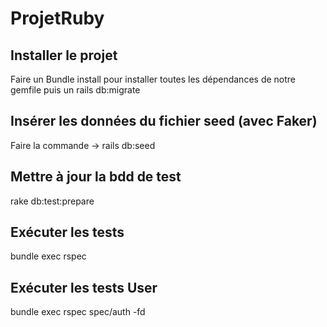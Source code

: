 # ProjetRuby

## Installer le projet
Faire un Bundle install pour installer toutes les dépendances de notre gemfile puis un rails db:migrate

## Insérer les données du fichier seed (avec Faker)
Faire la commande -> rails db:seed

## Mettre à jour la bdd de test
rake db:test:prepare

## Exécuter les tests
bundle exec rspec

## Exécuter les tests User
bundle exec rspec spec/auth -fd

